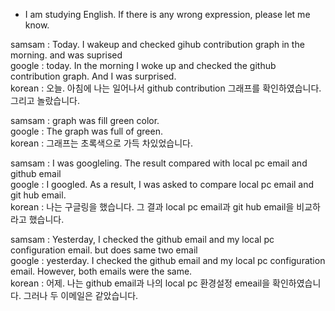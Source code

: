 * I am studying English. If there is any wrong expression, please let me know.

samsam : Today. I wakeup and checked gihub contribution graph in the morning. and was suprised<br/>
google : today. In the morning I woke up and checked the github contribution graph. And I was surprised.<br/>
korean : 오늘. 아침에 나는 일어나서 github contribution 그래프를 확인하였습니다. 그리고 놀랐습니다.<br/>

samsam : graph was fill green color.<br/>
google : The graph was full of green.<br/>
korean : 그래프는 초록색으로 가득 차있었습니다.<br/>

samsam : I was googleling. The result compared with local pc email and github email<br/>
google : I googled. As a result, I was asked to compare local pc email and git hub email.<br/>
korean : 나는 구글링을 했습니다. 그 결과 local pc email과 git hub email을 비교하라고 했습니다.<br/>

samsam : Yesterday, I checked the github email and my local pc configuration email. but does same two email<br/>
google : yesterday. I checked the github email and my local pc configuration email. However, both emails were the same.<br/>
korean : 어제. 나는 github email과 나의 local pc 환경설정 emeail을 확인하였습니다. 그러나 두 이메일은 같았습니다.<br/>
